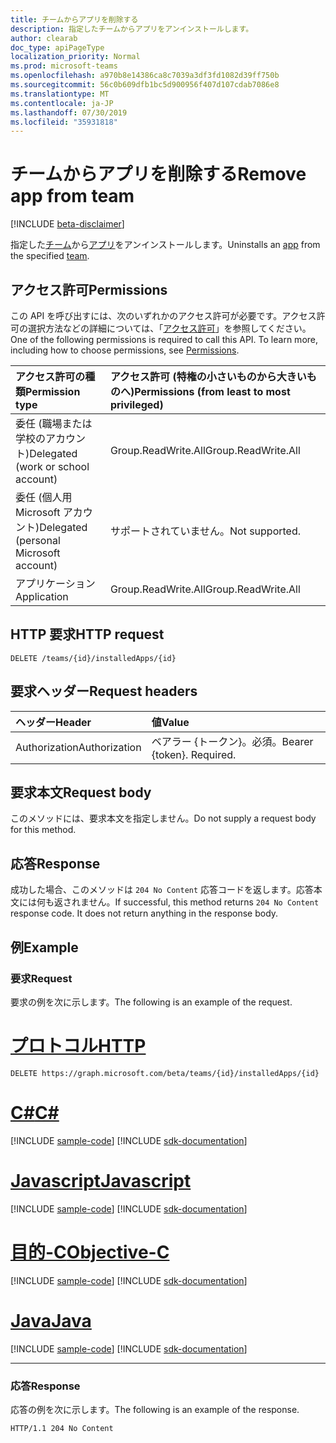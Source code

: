 ```yaml
---
title: チームからアプリを削除する
description: 指定したチームからアプリをアンインストールします。
author: clearab
doc_type: apiPageType
localization_priority: Normal
ms.prod: microsoft-teams
ms.openlocfilehash: a970b8e14386ca8c7039a3df3fd1082d39ff750b
ms.sourcegitcommit: 56c0b609dfb1bc5d900956f407d107cdab7086e8
ms.translationtype: MT
ms.contentlocale: ja-JP
ms.lasthandoff: 07/30/2019
ms.locfileid: "35931818"
---
```

# <a name="remove-app-from-team"></a><span data-ttu-id="67235-103">チームからアプリを削除する</span><span class="sxs-lookup"><span data-stu-id="67235-103">Remove app from team</span></span>

[!INCLUDE [beta-disclaimer](../../includes/beta-disclaimer.md)]

<span data-ttu-id="67235-104">指定した[チーム](../resources/team.md)から[アプリ](../resources/teamsappinstallation.md)をアンインストールします。</span><span class="sxs-lookup"><span data-stu-id="67235-104">Uninstalls an [app](../resources/teamsappinstallation.md) from the specified [team](../resources/team.md).</span></span>

## <a name="permissions"></a><span data-ttu-id="67235-105">アクセス許可</span><span class="sxs-lookup"><span data-stu-id="67235-105">Permissions</span></span>

<span data-ttu-id="67235-p101">この API を呼び出すには、次のいずれかのアクセス許可が必要です。アクセス許可の選択方法などの詳細については、「[アクセス許可](/graph/permissions-reference)」を参照してください。</span><span class="sxs-lookup"><span data-stu-id="67235-p101">One of the following permissions is required to call this API. To learn more, including how to choose permissions, see [Permissions](/graph/permissions-reference).</span></span>

|<span data-ttu-id="67235-108">アクセス許可の種類</span><span class="sxs-lookup"><span data-stu-id="67235-108">Permission type</span></span>      | <span data-ttu-id="67235-109">アクセス許可 (特権の小さいものから大きいものへ)</span><span class="sxs-lookup"><span data-stu-id="67235-109">Permissions (from least to most privileged)</span></span>              |
|:--------------------|:---------------------------------------------------------|
|<span data-ttu-id="67235-110">委任 (職場または学校のアカウント)</span><span class="sxs-lookup"><span data-stu-id="67235-110">Delegated (work or school account)</span></span> | <span data-ttu-id="67235-111">Group.ReadWrite.All</span><span class="sxs-lookup"><span data-stu-id="67235-111">Group.ReadWrite.All</span></span>    |
|<span data-ttu-id="67235-112">委任 (個人用 Microsoft アカウント)</span><span class="sxs-lookup"><span data-stu-id="67235-112">Delegated (personal Microsoft account)</span></span> | <span data-ttu-id="67235-113">サポートされていません。</span><span class="sxs-lookup"><span data-stu-id="67235-113">Not supported.</span></span>    |
|<span data-ttu-id="67235-114">アプリケーション</span><span class="sxs-lookup"><span data-stu-id="67235-114">Application</span></span> | <span data-ttu-id="67235-115">Group.ReadWrite.All</span><span class="sxs-lookup"><span data-stu-id="67235-115">Group.ReadWrite.All</span></span>  |

## <a name="http-request"></a><span data-ttu-id="67235-116">HTTP 要求</span><span class="sxs-lookup"><span data-stu-id="67235-116">HTTP request</span></span>
<!-- { "blockType": "ignored" } -->
```http
DELETE /teams/{id}/installedApps/{id}
```

## <a name="request-headers"></a><span data-ttu-id="67235-117">要求ヘッダー</span><span class="sxs-lookup"><span data-stu-id="67235-117">Request headers</span></span>

| <span data-ttu-id="67235-118">ヘッダー</span><span class="sxs-lookup"><span data-stu-id="67235-118">Header</span></span>       | <span data-ttu-id="67235-119">値</span><span class="sxs-lookup"><span data-stu-id="67235-119">Value</span></span> |
|:---------------|:--------|
| <span data-ttu-id="67235-120">Authorization</span><span class="sxs-lookup"><span data-stu-id="67235-120">Authorization</span></span>  | <span data-ttu-id="67235-p102">ベアラー {トークン}。必須。</span><span class="sxs-lookup"><span data-stu-id="67235-p102">Bearer {token}. Required.</span></span>  |

## <a name="request-body"></a><span data-ttu-id="67235-123">要求本文</span><span class="sxs-lookup"><span data-stu-id="67235-123">Request body</span></span>

<span data-ttu-id="67235-124">このメソッドには、要求本文を指定しません。</span><span class="sxs-lookup"><span data-stu-id="67235-124">Do not supply a request body for this method.</span></span>

## <a name="response"></a><span data-ttu-id="67235-125">応答</span><span class="sxs-lookup"><span data-stu-id="67235-125">Response</span></span>

<span data-ttu-id="67235-p103">成功した場合、このメソッドは `204 No Content` 応答コードを返します。応答本文には何も返されません。</span><span class="sxs-lookup"><span data-stu-id="67235-p103">If successful, this method returns `204 No Content` response code. It does not return anything in the response body.</span></span>

## <a name="example"></a><span data-ttu-id="67235-128">例</span><span class="sxs-lookup"><span data-stu-id="67235-128">Example</span></span>

### <a name="request"></a><span data-ttu-id="67235-129">要求</span><span class="sxs-lookup"><span data-stu-id="67235-129">Request</span></span>

<span data-ttu-id="67235-130">要求の例を次に示します。</span><span class="sxs-lookup"><span data-stu-id="67235-130">The following is an example of the request.</span></span>

# <a name="httptabhttp"></a>[<span data-ttu-id="67235-131">プロトコル</span><span class="sxs-lookup"><span data-stu-id="67235-131">HTTP</span></span>](#tab/http)
<!-- {
  "blockType": "request",
  "name": "uninstall_teamsapp"
}-->
```http
DELETE https://graph.microsoft.com/beta/teams/{id}/installedApps/{id}
```
# <a name="ctabcsharp"></a>[<span data-ttu-id="67235-132">C#</span><span class="sxs-lookup"><span data-stu-id="67235-132">C#</span></span>](#tab/csharp)
[!INCLUDE [sample-code](../includes/snippets/csharp/uninstall-teamsapp-csharp-snippets.md)]
[!INCLUDE [sdk-documentation](../includes/snippets/snippets-sdk-documentation-link.md)]

# <a name="javascripttabjavascript"></a>[<span data-ttu-id="67235-133">Javascript</span><span class="sxs-lookup"><span data-stu-id="67235-133">Javascript</span></span>](#tab/javascript)
[!INCLUDE [sample-code](../includes/snippets/javascript/uninstall-teamsapp-javascript-snippets.md)]
[!INCLUDE [sdk-documentation](../includes/snippets/snippets-sdk-documentation-link.md)]

# <a name="objective-ctabobjc"></a>[<span data-ttu-id="67235-134">目的-C</span><span class="sxs-lookup"><span data-stu-id="67235-134">Objective-C</span></span>](#tab/objc)
[!INCLUDE [sample-code](../includes/snippets/objc/uninstall-teamsapp-objc-snippets.md)]
[!INCLUDE [sdk-documentation](../includes/snippets/snippets-sdk-documentation-link.md)]

# <a name="javatabjava"></a>[<span data-ttu-id="67235-135">Java</span><span class="sxs-lookup"><span data-stu-id="67235-135">Java</span></span>](#tab/java)
[!INCLUDE [sample-code](../includes/snippets/java/uninstall-teamsapp-java-snippets.md)]
[!INCLUDE [sdk-documentation](../includes/snippets/snippets-sdk-documentation-link.md)]

---


### <a name="response"></a><span data-ttu-id="67235-136">応答</span><span class="sxs-lookup"><span data-stu-id="67235-136">Response</span></span>

<span data-ttu-id="67235-137">応答の例を次に示します。</span><span class="sxs-lookup"><span data-stu-id="67235-137">The following is an example of the response.</span></span>

<!-- {
  "blockType": "response",
  "name": "uninstall_teamsapp",
  "truncated": true
} -->
```http
HTTP/1.1 204 No Content
```

<!-- uuid: 8fcb5dbc-d5aa-4681-8e31-b001d5168d79
2015-10-25 14:57:30 UTC -->
<!--
{
  "type": "#page.annotation",
  "description": "Get team",
  "keywords": "",
  "section": "documentation",
  "tocPath": "",
  "suppressions": []
}
-->
